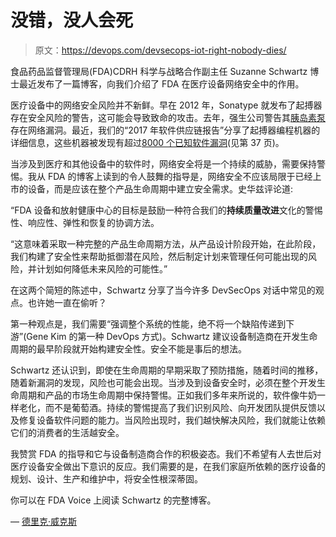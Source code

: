 # 没错，没人会死

> 原文：<https://devops.com/devsecops-iot-right-nobody-dies/>

食品药品监督管理局(FDA)CDRH 科学与战略合作副主任 Suzanne Schwartz 博士最近发布了一篇博客，向我们介绍了 FDA 在医疗设备网络安全中的作用。

医疗设备中的网络安全风险并不新鲜。早在 2012 年，Sonatype 就发布了起搏器存在安全风险的警告，这可能会导致致命的攻击。去年，强生公司警告其[胰岛素泵](https://www.wsj.com/articles/j-j-warns-insulin-pump-vulnerable-to-cyber-hacking-1475610989?mg=prod/accounts-wsj)存在网络漏洞。最近，我们的“2017 年软件供应链报告”分享了起搏器编程机器的详细信息，这些机器被发现有超过[8000 个已知软件漏洞](https://www.slideshare.net/secret/bEoOc8BYLU48Zj)(见第 37 页)。

当涉及到医疗和其他设备中的软件时，网络安全将是一个持续的威胁，需要保持警惕。我从 FDA 的博客上读到的令人鼓舞的指导是，网络安全不应该局限于已经上市的设备，而是应该在整个产品生命周期中建立安全需求。史华兹评论道:

“FDA 设备和放射健康中心的目标是鼓励一种符合我们的**持续质量改进**文化的警惕性、响应性、弹性和恢复的协调方法。

“这意味着采取一种完整的产品生命周期方法，从产品设计阶段开始，在此阶段，我们构建了安全性来帮助抵御潜在风险，然后制定计划来管理任何可能出现的风险，并计划如何降低未来风险的可能性。”

在这两个简短的陈述中，Schwartz 分享了当今许多 DevSecOps 对话中常见的观点。也许她一直在偷听？

第一种观点是，我们需要“强调整个系统的性能，绝不将一个缺陷传递到下游”(Gene Kim 的第一种 DevOps 方式)。Schwartz 建议设备制造商在开发生命周期的最早阶段就开始构建安全性。安全不能是事后的想法。

Schwartz 还认识到，即使在生命周期的早期采取了预防措施，随着时间的推移，随着新漏洞的发现，风险也可能会出现。当涉及到设备安全时，必须在整个开发生命周期和产品的市场生命周期中保持警惕。正如我们多年来所说的，软件像牛奶一样老化，而不是葡萄酒。持续的警惕提高了我们识别风险、向开发团队提供反馈以及修复设备软件问题的能力。当风险出现时，我们越快解决风险，我们就能让依赖它们的消费者的生活越安全。

我赞赏 FDA 的指导和它与设备制造商合作的积极姿态。我们不希望有人去世后对医疗设备安全做出下意识的反应。我们需要的是，在我们家庭所依赖的医疗设备的规划、设计、生产和维护中，将安全性根深蒂固。

你可以在 FDA Voice 上阅读 Schwartz 的完整博客。

— [德里克·威克斯](https://devops.com/author/derek-e-weeks/)